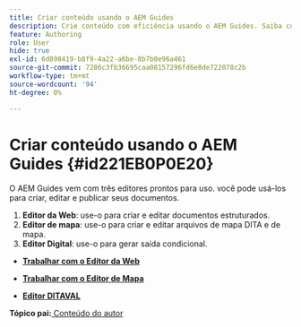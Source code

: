 ```yaml
---
title: Criar conteúdo usando o AEM Guides
description: Crie conteúdo com eficiência usando o AEM Guides. Saiba como criar, editar e publicar seus documentos no AEM Guides.
feature: Authoring
role: User
hide: true
exl-id: 6d898419-b8f9-4a22-a6be-8b7b0e96a461
source-git-commit: 7286c3fb36695caa08157296fd6e0de722078c2b
workflow-type: tm+mt
source-wordcount: '94'
ht-degree: 0%

---
```


# Criar conteúdo usando o AEM Guides {#id221EB0P0E20}

O AEM Guides vem com três editores prontos para uso. você pode usá-los para criar, editar e publicar seus documentos.

1. **Editor da Web**: use-o para criar e editar documentos estruturados.
1. **Editor de mapa**: use-o para criar e editar arquivos de mapa DITA e de mapa.
1. **Editor Digital**: use-o para gerar saída condicional.

- **[Trabalhar com o Editor da Web](web-editor.md)**

- **[Trabalhar com o Editor de Mapa](map-editor.md)**

- **[Editor DITAVAL](ditaval-editor.md)**


**Tópico pai:**&#x200B;[&#x200B; Conteúdo do autor](authoring-content.md)
